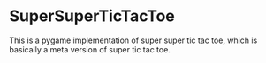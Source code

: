 # SuperSuperTicTacToe
This is a pygame implementation of super super tic tac toe, which is basically a meta version of super tic tac toe.
